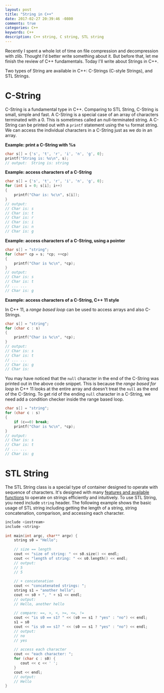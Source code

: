 ```yaml
---
layout: post
title: "String in C++"
date: 2017-02-27 20:39:46 -0800
comments: true
categories: C++
keywords: C++
description: C++ string, C string, STL string
---
```


Recently I spent a whole lot of time on file compression and decompression with zlib. Thought I'd better write something about it. But before that, let me finish the review of C++ fundamentals. Today I'll write about Strings in C++.

Two types of String are available in C++: C-Strings (C-style Strings), and STL Strings.

# C-String

C-String is a fundamental type in C++. Comparing to STL String, C-String is small, simple and fast. A C-String is a special case of an array of characters terminated with a 0. This is sometimes called an null-terminated string. A C-String can be printed out with a <code>printf</code> statement using the <code>%s</code> format string. We can access the individual characters in a C-String just as we do in an array.

<!--more--> 

**Example: print a C-String with %s**

```cpp
char s[] = {'s', 't', 'r', 'i', 'n', 'g', 0};
printf("String is: %s\n", s);
// output:  String is: string
```

**Example: access characters of a C-String**

```cpp
char s[] = {'s', 't', 'r', 'i', 'n', 'g', 0};
for (int i = 0; s[i]; i++)
{
    printf("Char is: %c\n", s[i]);
}
// output:
// Char is: s
// Char is: t
// Char is: r
// Char is: i
// Char is: n
// Char is: g
```

**Example: access characters of a C-String, using a pointer**

```cpp
char s[] = "string";
for (char* cp = s; *cp; ++cp)
{
    printf("Char is %c\n", *cp);
}
// output:
// Char is: s
// Char is: t
// ... ... 
// Char is: g
```

**Example: access characters of a C-String, C++ 11 style**

In C++ 11, a *range based loop* can be used to access arrays and also C-Strings.

```cpp
char s[] = "string";
for (char c : s)
{
    printf("Char is %c\n", *cp);
}
// output:
// Char is: s
// Char is: t
// ... ... 
// Char is: g
// Char is:
```

You may have noticed that the <code>null</code> character in the end of the C-String was printed out in the above code snippet. This is because the *range based for loop* in C++ 11 looks at the entire array and doesn't treat the <code>null</code> as the end of the C-String. To get rid of the ending <code>null</code> character in a C-String, we need add a condition checker inside the range based loop.

```cpp
char s[] = "string";
for (char c : s)
{
    if (c==0) break;
    printf("Char is %c\n", *cp);
}
// output:
// Char is: s
// Char is: t
// ... ... 
// Char is: g
```

# STL String

The STL String class is a special type of container designed to operate with sequence of characters. It's designed with many [features and available functions](http://www.cplusplus.com/reference/string/string/) to operate on strings efficiently and intuitively. To use STL String, you need include <code>string</code> header. The following example shows the basic usage of STL string including getting the length of a string, string concatenation, comparison, and accessing each character. 
 
```cpp
include <iostream>
include <string>
  
int main(int argc, char** argv) {
    string s0 = "Hello";
    
    // size == length
    cout << "size of string: " << s0.size() << endl;
    cout << "length of string: " << s0.length() << endl;
    // output:
    // 5
    // 5
    
    // + concatenation
    cout << "concatenated strings: ";
    string s1 = "another hello";
    cout << s0 + ", " + s1 << endl;
    // output:
    // Hello, another hello
    
    // compare: ==, >, <, >=, <=, !=
    cout << "is s0 == s1? " << (s0 == s1 ? "yes" : "no") << endl;
    s1 = s0
    cout << "is s0 == s1? " << (s0 == s1 ? "yes" : "no") << endl;
    // output:
    // no
    // yes
    
    // access each character
    cout << "each character: ";
    for (char c : s0) {
       cout << c << ' ';
    }
    cout << endl;
    // output:
    // Hello
}
```
